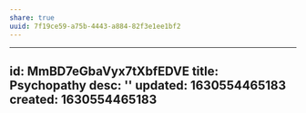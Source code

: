 ```yaml
---
share: true
uuid: 7f19ce59-a75b-4443-a884-82f3e1ee1bf2
---
```

---
id: MmBD7eGbaVyx7tXbfEDVE
title: Psychopathy
desc: ''
updated: 1630554465183
created: 1630554465183
---

